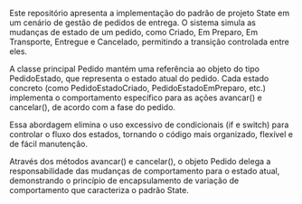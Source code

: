 Este repositório apresenta a implementação do padrão de projeto State em um cenário de gestão de pedidos de entrega.
O sistema simula as mudanças de estado de um pedido, como Criado, Em Preparo, Em Transporte, Entregue e Cancelado, permitindo a transição controlada entre eles.

A classe principal Pedido mantém uma referência ao objeto do tipo PedidoEstado, que representa o estado atual do pedido. Cada estado concreto (como PedidoEstadoCriado, PedidoEstadoEmPreparo, etc.) implementa o comportamento específico para as ações avancar() e cancelar(), de acordo com a fase do pedido.

Essa abordagem elimina o uso excessivo de condicionais (if e switch) para controlar o fluxo dos estados, tornando o código mais organizado, flexível e de fácil manutenção.

Através dos métodos avancar() e cancelar(), o objeto Pedido delega a responsabilidade das mudanças de comportamento para o estado atual, demonstrando o princípio de encapsulamento de variação de comportamento que caracteriza o padrão State.
